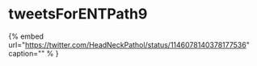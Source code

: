 # tweetsForENTPath9

{% embed url="https://twitter.com/HeadNeckPathol/status/1146078140378177536"  caption="" % }
